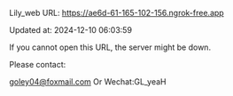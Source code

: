 Lily_web URL: https://ae6d-61-165-102-156.ngrok-free.app

Updated at: 2024-12-10 06:03:59

If you cannot open this URL, the server might be down.

Please contact: 

goley04@foxmail.com Or Wechat:GL_yeaH